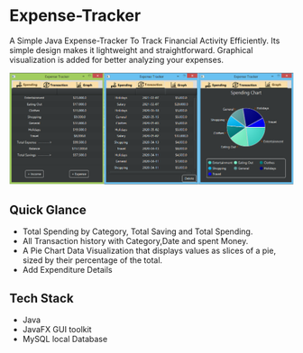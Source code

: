 # Expense-Tracker

A Simple Java Expense-Tracker To Track Financial Activity Efficiently. Its simple design makes it lightweight and straightforward. Graphical visualization is added for better analyzing your expenses.

![Expense_Tracker first Three Tabs](/images/Expense_Tracker.png)

## Quick Glance

- Total Spending by Category, Total Saving and Total Spending. 
- All Transaction history with Category,Date and spent Money.
- A Pie Chart Data Visualization that displays values as slices of a pie, sized by their percentage of the total.
- Add Expenditure Details

## Tech Stack
- Java
- JavaFX GUI toolkit
- MySQL local Database



